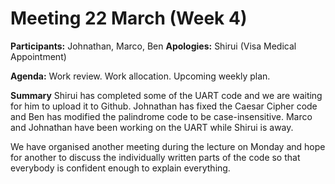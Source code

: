 # Meeting 22 March (Week 4)

**Participants:** Johnathan, Marco, Ben
**Apologies:** Shirui (Visa Medical Appointment)

**Agenda:**
    Work review.
    Work allocation.
    Upcoming weekly plan.

__Summary__
Shirui has completed some of the UART code and we are waiting for him to upload
it to Github. Johnathan has fixed the Caesar Cipher code and Ben has modified
the palindrome code to be case-insensitive. Marco and Johnathan have been
working on the UART while Shirui is away.

We have organised another meeting during the lecture on Monday and hope for
another to discuss the individually written parts of the code so that everybody
is confident enough to explain everything.
